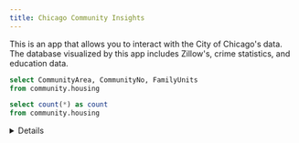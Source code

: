 ```yaml
---
title: Chicago Community Insights
---
```

This is an app that allows you to interact with the City of Chicago's data. The database visualized by this app includes Zillow's, crime statistics, and education data. 


```sql communities
select CommunityArea, CommunityNo, FamilyUnits 
from community.housing
```


<AreaMap
    data={communities}
    geoJsonUrl="/chicago.geojson"
    geoId=community_id
    areaCol=CommunityNo
    value=FamilyUnits 
/>



```sql description
select count(*) as count 
from community.housing
```

<Details title='About this data'>
This dataset includes information about <Value data={description} column=count/> communities in Chicago.

    <Details title='Zillow'>
     Information about Zillow's data.
    </Details>
    <Details title='Crime'>
    Information about crime data.
    </Details>
     <Details title='Education'>
     Information about education data.
    </Details>

 </Details>

